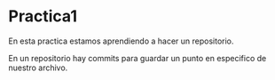 # Practica1
En esta practica estamos aprendiendo a hacer un repositorio.

En un repositorio hay commits para guardar un punto en especifico de nuestro archivo.
